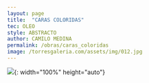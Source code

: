 ```yaml
---
layout: page
title:  "CARAS COLORIDAS"
tec: OLEO
style: ABSTRACTO
author: CAMILO MEDINA
permalink: /obras/caras_coloridas
image: /torresgaleria.com/assets/img/012.jpg
---
```


![](/torresgaleria.com/assets/img/012.jpg){: width="100%" height="auto"}

